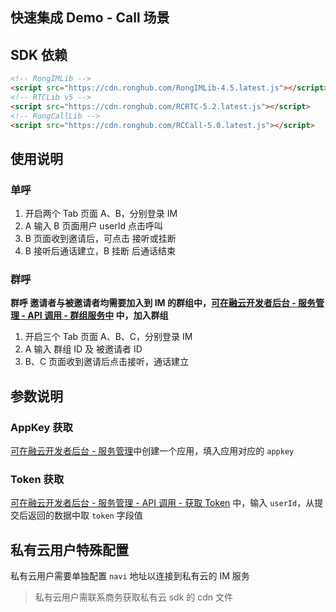 ## 快速集成 Demo - Call 场景

## SDK 依赖 
```html
<!-- RongIMLib -->
<script src="https://cdn.ronghub.com/RongIMLib-4.5.latest.js"></script>
<!-- RTCLib v5 -->
<script src="https://cdn.ronghub.com/RCRTC-5.2.latest.js"></script>
<!-- RongCallLib -->
<script src="https://cdn.ronghub.com/RCCall-5.0.latest.js"></script>
```

## 使用说明

### 单呼

1. 开启两个 Tab 页面 A、B，分别登录 IM 
2. A 输入 B 页面用户 userId 点击呼叫
3. B 页面收到邀请后，可点击 接听或挂断
4. B 接听后通话建立，B 挂断 后通话结束

### 群呼

**群呼 邀请者与被邀请者均需要加入到 IM 的群组中，[可在融云开发者后台 - 服务管理 - API 调用 - 群组服务中](https://developer.rongcloud.cn/apitool/bj4hYt7YBcwvXteZeVi7aQ) 中，加入群组**

1. 开启三个 Tab 页面 A、B、C，分别登录 IM 
2. A 输入 群组 ID 及 被邀请者 ID
3. B、C 页面收到邀请后点击接听，通话建立

## 参数说明

### AppKey 获取

[可在融云开发者后台 - 服务管理](https://developer.rongcloud.cn/app/appService/8zkf1JD8NLF0gxOV3S0NuA)中创建一个应用，填入应用对应的 `appkey`

### Token 获取

[可在融云开发者后台 - 服务管理 - API 调用 - 获取 Token](https://developer.rongcloud.cn/apitool/bj4hYt7YBcwvXteZeVi7aQ) 中，输入 `userId`，从提交后返回的数据中取 `token` 字段值

## 私有云用户特殊配置

私有云用户需要单独配置 `navi` 地址以连接到私有云的 IM 服务

> 私有云用户需联系商务获取私有云 sdk 的 cdn 文件